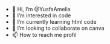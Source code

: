 - 👋 Hi, I’m @YusfaAmelia
- 👀 I’m interested in code
- 🌱 I’m currently learning html code
- 💞️ I’m looking to collaborate on canva
- 📫 How to reach me profil

<!---
YusfaAmelia/YusfaAmelia is a ✨ special ✨ repository because its `README.md` (this file) appears on your GitHub profile.
You can click the Preview link to take a look at your changes.
--->
